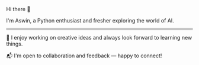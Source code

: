 Hi there 👋 

I'm Aswin, a Python enthusiast and fresher exploring the world of AI.

-------------------------------------------------------------------------------------

🚀 I enjoy working on creative ideas and always look forward to learning new things.

📬 I'm open to collaboration and feedback — happy to connect!
